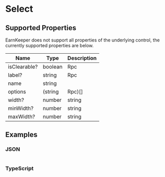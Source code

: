 # Select

## Supported Properties

EarnKeeper does not support all properties of the underlying control, the currently supported properties are below.

| Name     | Type           | Description |
| -------- | -------------- | ----------- |
| isClearable? | boolean | Rpc   |             |
| label?      | string | Rpc |             |
| name      | string |             |
| options     | (string | Rpc)[] |             |
| width?      |  number | string | Rpc |             |
| minWidth?      | number | string | Rpc |             |
| maxWidth?      | number | string | Rpc |             |

## Examples

### JSON

```json
```

### TypeScript

```javascript
```
